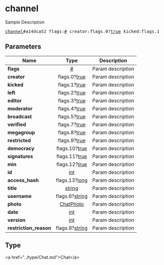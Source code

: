 # channel

Sample Description

<pre>
<a href="../constructor/channel.md">channel</a>#a14dca52 flags:<a href="../type/#.md">#</a> creator:flags.0?<a href="../type/true.md">true</a> kicked:flags.1?<a href="../type/true.md">true</a> left:flags.2?<a href="../type/true.md">true</a> editor:flags.3?<a href="../type/true.md">true</a> moderator:flags.4?<a href="../type/true.md">true</a> broadcast:flags.5?<a href="../type/true.md">true</a> verified:flags.7?<a href="../type/true.md">true</a> megagroup:flags.8?<a href="../type/true.md">true</a> restricted:flags.9?<a href="../type/true.md">true</a> democracy:flags.10?<a href="../type/true.md">true</a> signatures:flags.11?<a href="../type/true.md">true</a> min:flags.12?<a href="../type/true.md">true</a> id:<a href="../type/int.md">int</a> access_hash:flags.13?<a href="../type/long.md">long</a> title:<a href="../type/string.md">string</a> username:flags.6?<a href="../type/string.md">string</a> photo:<a href="../type/ChatPhoto.md">ChatPhoto</a> date:<a href="../type/int.md">int</a> version:<a href="../type/int.md">int</a> restriction_reason:flags.9?<a href="../type/string.md">string</a> = <a href="../type/Chat.md">Chat</a>;
</pre>

## Parameters

| Name | Type | Description |
|------|:----:|-------------|
| **flags** | <a href="../type/#.md">#</a> | Param description |
| **creator** | flags.0?<a href="../type/true.md">true</a> | Param description |
| **kicked** | flags.1?<a href="../type/true.md">true</a> | Param description |
| **left** | flags.2?<a href="../type/true.md">true</a> | Param description |
| **editor** | flags.3?<a href="../type/true.md">true</a> | Param description |
| **moderator** | flags.4?<a href="../type/true.md">true</a> | Param description |
| **broadcast** | flags.5?<a href="../type/true.md">true</a> | Param description |
| **verified** | flags.7?<a href="../type/true.md">true</a> | Param description |
| **megagroup** | flags.8?<a href="../type/true.md">true</a> | Param description |
| **restricted** | flags.9?<a href="../type/true.md">true</a> | Param description |
| **democracy** | flags.10?<a href="../type/true.md">true</a> | Param description |
| **signatures** | flags.11?<a href="../type/true.md">true</a> | Param description |
| **min** | flags.12?<a href="../type/true.md">true</a> | Param description |
| **id** | <a href="../type/int.md">int</a> | Param description |
| **access_hash** | flags.13?<a href="../type/long.md">long</a> | Param description |
| **title** | <a href="../type/string.md">string</a> | Param description |
| **username** | flags.6?<a href="../type/string.md">string</a> | Param description |
| **photo** | <a href="../type/ChatPhoto.md">ChatPhoto</a> | Param description |
| **date** | <a href="../type/int.md">int</a> | Param description |
| **version** | <a href="../type/int.md">int</a> | Param description |
| **restriction_reason** | flags.9?<a href="../type/string.md">string</a> | Param description |

## Type

&lt;a href=&#34;../type/Chat.md&#34;&gt;Chat&lt;/a&gt;
